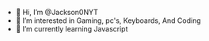 - 👋 Hi, I’m @Jackson0NYT
- 👀 I’m interested in Gaming, pc's, Keyboards, And Coding
- 🌱 I’m currently learning Javascript

